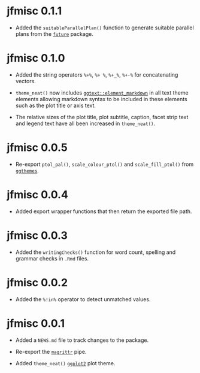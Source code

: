 # jfmisc 0.1.1

* Added the `suitableParallelPlan()` function to generate suitable parallel plans from the [`future`](https://future.futureverse.org/) package.

# jfmisc 0.1.0

* Added the string operators `%+%`, `%+ %`, `%+_%`, `%+-%` for concatenating vectors.

* `theme_neat()` now includes [`ggtext::element_markdown`](https://wilkelab.org/ggtext/reference/element_markdown.html) in all text theme elements allowing markdown syntax to be included in these elements such as the plot title or axis text.

* The relative sizes of the plot title, plot subtitle, caption, facet strip text and legend text have all been increased in `theme_neat()`.

# jfmisc 0.0.5

* Re-export `ptol_pal()`, `scale_colour_ptol()` and `scale_fill_ptol()` from [`ggthemes`](https://jrnold.github.io/ggthemes/).

# jfmisc 0.0.4

* Added export wrapper functions that then return the exported file path.

# jfmisc 0.0.3

* Added the `writingChecks()` function for word count, spelling and grammar checks in `.Rmd` files.

# jfmisc 0.0.2

* Added the `%!in%` operator to detect unmatched values.

# jfmisc 0.0.1

* Added a `NEWS.md` file to track changes to the package.

* Re-export the [`magrittr`](https://magrittr.tidyverse.org/reference/pipe.htmL) pipe.

* Added `theme_neat()` [`ggplot2`](https://ggplot2.tidyverse.org/) plot theme.
